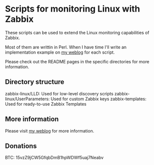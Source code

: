 Scripts for monitoring Linux with Zabbix
========================================
These scripts can be used to extend the Linux monitoring capabilities of Zabbix.

Most of them are writtin in Perl. When I have time I'll write an implementation example on [my weblog](http://www.denniskanbier.nl/blog) for each script. 

Please check out the README pages in the specific directories for more information.

Directory structure
-------------------
zabbix-linux/LLD:							Used for low-level discovery scripts
zabbix-linux/UserParameters:	Used for custom Zabbix keys 
zabbix-templates:							Used for ready-to-use Zabbix Templates

More information
----------------
Please visit [my weblog](http://www.denniskanbier.nl/blog "JBoss and Zabbix") for more information.

Donations
---------
BTC: 15vzZ9jCW5GfqbDmB1hpWDWf5uaj7Neabv
